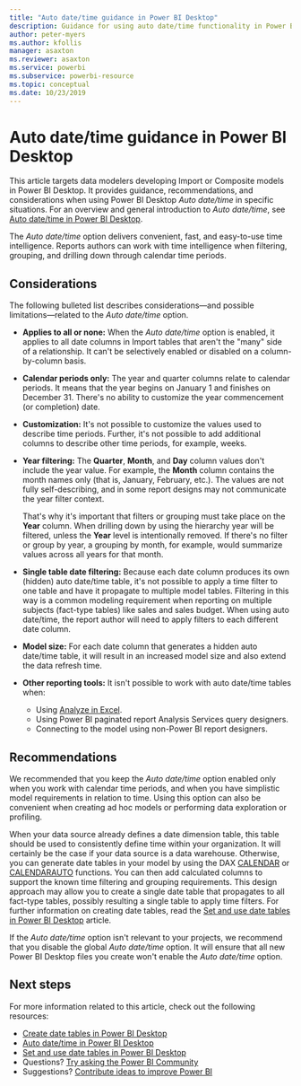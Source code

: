 ```yaml
---
title: "Auto date/time guidance in Power BI Desktop"
description: Guidance for using auto date/time functionality in Power BI Desktop.
author: peter-myers
ms.author: kfollis
manager: asaxton
ms.reviewer: asaxton
ms.service: powerbi
ms.subservice: powerbi-resource
ms.topic: conceptual
ms.date: 10/23/2019
---
```


# Auto date/time guidance in Power BI Desktop

This article targets data modelers developing Import or Composite models in Power BI Desktop. It provides guidance, recommendations, and considerations when using Power BI Desktop _Auto date/time_ in specific situations. For an overview and general introduction to _Auto date/time_, see [Auto date/time in Power BI Desktop](../transform-model/desktop-auto-date-time.md).

The _Auto date/time_ option delivers convenient, fast, and easy-to-use time intelligence. Reports authors can work with time intelligence when filtering, grouping, and drilling down through calendar time periods.

## Considerations

The following bulleted list describes considerations—and possible limitations—related to the _Auto date/time_ option.

- **Applies to all or none:** When the _Auto date/time_ option is enabled, it applies to all date columns in Import tables that aren't the &quot;many&quot; side of a relationship. It can't be selectively enabled or disabled on a column-by-column basis.
- **Calendar periods only:** The year and quarter columns relate to calendar periods. It means that the year begins on January 1 and finishes on December 31. There's no ability to customize the year commencement (or completion) date.
- **Customization:** It's not possible to customize the values used to describe time periods. Further, it's not possible to add additional columns to describe other time periods, for example, weeks.
- **Year filtering:** The **Quarter**, **Month**, and **Day** column values don't include the year value. For example, the **Month** column contains the month names only (that is, January, February, etc.). The values are not fully self-describing, and in some report designs may not communicate the year filter context.

    That's why it's important that filters or grouping must take place on the **Year** column. When drilling down by using the hierarchy year will be filtered, unless the **Year** level is intentionally removed. If there's no filter or group by year, a grouping by month, for example, would summarize values across all years for that month.
- **Single table date filtering:** Because each date column produces its own (hidden) auto date/time table, it's not possible to apply a time filter to one table and have it propagate to multiple model tables. Filtering in this way is a common modeling requirement when reporting on multiple subjects (fact-type tables) like sales and sales budget. When using auto date/time, the report author will need to apply filters to each different date column.
- **Model size:** For each date column that generates a hidden auto date/time table, it will result in an increased model size and also extend the data refresh time.
- **Other reporting tools:** It isn't possible to work with auto date/time tables when:
  - Using [Analyze in Excel](../collaborate-share/service-analyze-in-excel.md).
  - Using Power BI paginated report Analysis Services query designers.
  - Connecting to the model using non-Power BI report designers.

## Recommendations

We recommended that you keep the _Auto date/time_ option enabled only when you work with calendar time periods, and when you have simplistic model requirements in relation to time. Using this option can also be convenient when creating ad hoc models or performing data exploration or profiling.

When your data source already defines a date dimension table, this table should be used to consistently define time within your organization. It will certainly be the case if your data source is a data warehouse. Otherwise, you can generate date tables in your model by using the DAX [CALENDAR](/dax/calendar-function-dax) or [CALENDARAUTO](/dax/calendarauto-function-dax) functions. You can then add calculated columns to support the known time filtering and grouping requirements. This design approach may allow you to create a single date table that propagates to all fact-type tables, possibly resulting a single table to apply time filters. For further information on creating date tables, read the [Set and use date tables in Power BI Desktop](../transform-model/desktop-date-tables.md) article.

If the _Auto date/time_ option isn't relevant to your projects, we recommend that you disable the global _Auto date/time_ option. It will ensure that all new Power BI Desktop files you create won't enable the _Auto date/time_ option.

## Next steps

For more information related to this article, check out the following resources:

- [Create date tables in Power BI Desktop](model-date-tables.md)
- [Auto date/time in Power BI Desktop](../transform-model/desktop-auto-date-time.md)
- [Set and use date tables in Power BI Desktop](../transform-model/desktop-date-tables.md)
- Questions? [Try asking the Power BI Community](https://community.powerbi.com/)
- Suggestions? [Contribute ideas to improve Power BI](https://ideas.powerbi.com/)
